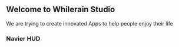## Welcome to Whilerain Studio

We are trying to create innovated Apps to help people enjoy their life

### Navier HUD


